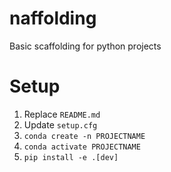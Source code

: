 naffolding
==========

Basic scaffolding for python projects

Setup
=====

1. Replace `README.md`
2. Update `setup.cfg`
2. `conda create -n PROJECTNAME`
3. `conda activate PROJECTNAME`
4. `pip install -e .[dev]`


